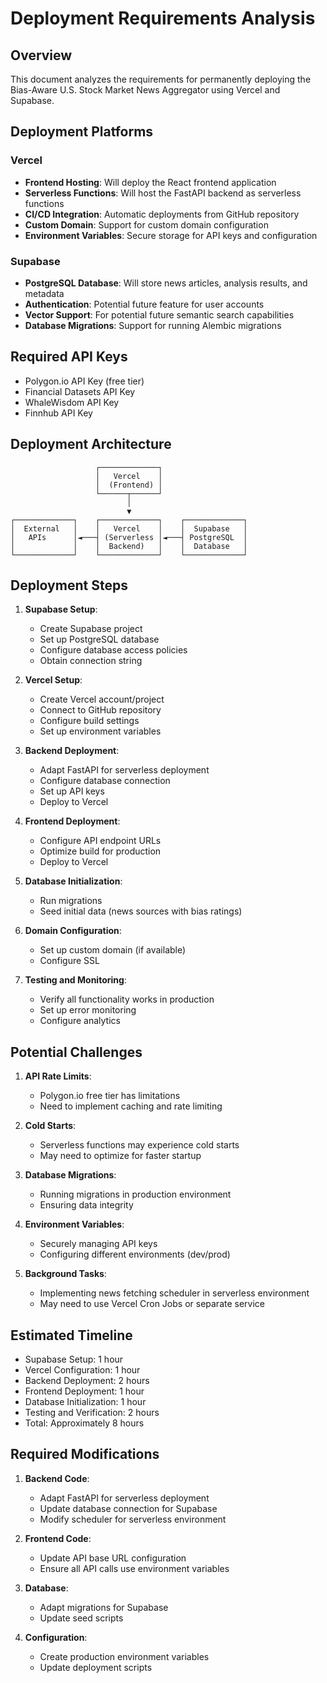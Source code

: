 # Deployment Requirements Analysis

## Overview
This document analyzes the requirements for permanently deploying the Bias-Aware U.S. Stock Market News Aggregator using Vercel and Supabase.

## Deployment Platforms

### Vercel
- **Frontend Hosting**: Will deploy the React frontend application
- **Serverless Functions**: Will host the FastAPI backend as serverless functions
- **CI/CD Integration**: Automatic deployments from GitHub repository
- **Custom Domain**: Support for custom domain configuration
- **Environment Variables**: Secure storage for API keys and configuration

### Supabase
- **PostgreSQL Database**: Will store news articles, analysis results, and metadata
- **Authentication**: Potential future feature for user accounts
- **Vector Support**: For potential future semantic search capabilities
- **Database Migrations**: Support for running Alembic migrations

## Required API Keys
- Polygon.io API Key (free tier)
- Financial Datasets API Key
- WhaleWisdom API Key
- Finnhub API Key

## Deployment Architecture

```
                   ┌─────────────┐
                   │   Vercel    │
                   │  (Frontend) │
                   └──────┬──────┘
                          │
                          ▼
┌─────────────┐    ┌─────────────┐    ┌─────────────┐
│  External   │    │   Vercel    │    │  Supabase   │
│   APIs      │◄───┤ (Serverless │◄───┤ PostgreSQL  │
│             │    │  Backend)   │    │  Database   │
└─────────────┘    └─────────────┘    └─────────────┘
```

## Deployment Steps

1. **Supabase Setup**:
   - Create Supabase project
   - Set up PostgreSQL database
   - Configure database access policies
   - Obtain connection string

2. **Vercel Setup**:
   - Create Vercel account/project
   - Connect to GitHub repository
   - Configure build settings
   - Set up environment variables

3. **Backend Deployment**:
   - Adapt FastAPI for serverless deployment
   - Configure database connection
   - Set up API keys
   - Deploy to Vercel

4. **Frontend Deployment**:
   - Configure API endpoint URLs
   - Optimize build for production
   - Deploy to Vercel

5. **Database Initialization**:
   - Run migrations
   - Seed initial data (news sources with bias ratings)

6. **Domain Configuration**:
   - Set up custom domain (if available)
   - Configure SSL

7. **Testing and Monitoring**:
   - Verify all functionality works in production
   - Set up error monitoring
   - Configure analytics

## Potential Challenges

1. **API Rate Limits**: 
   - Polygon.io free tier has limitations
   - Need to implement caching and rate limiting

2. **Cold Starts**: 
   - Serverless functions may experience cold starts
   - May need to optimize for faster startup

3. **Database Migrations**: 
   - Running migrations in production environment
   - Ensuring data integrity

4. **Environment Variables**: 
   - Securely managing API keys
   - Configuring different environments (dev/prod)

5. **Background Tasks**:
   - Implementing news fetching scheduler in serverless environment
   - May need to use Vercel Cron Jobs or separate service

## Estimated Timeline
- Supabase Setup: 1 hour
- Vercel Configuration: 1 hour
- Backend Deployment: 2 hours
- Frontend Deployment: 1 hour
- Database Initialization: 1 hour
- Testing and Verification: 2 hours
- Total: Approximately 8 hours

## Required Modifications

1. **Backend Code**:
   - Adapt FastAPI for serverless deployment
   - Update database connection for Supabase
   - Modify scheduler for serverless environment

2. **Frontend Code**:
   - Update API base URL configuration
   - Ensure all API calls use environment variables

3. **Database**:
   - Adapt migrations for Supabase
   - Update seed scripts

4. **Configuration**:
   - Create production environment variables
   - Update deployment scripts
